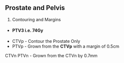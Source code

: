 ## Prostate and Pelvis

1. Contouring and Margins

* #### **PTV3** i.e. 74Gy
 *  CTVp - Contour the Prostate Only
 *  PTVp - Grown from the **CTVp** with a margin of 0.5cm


CTVn
PTVn - Grown from the CTVn by 0.7mm
